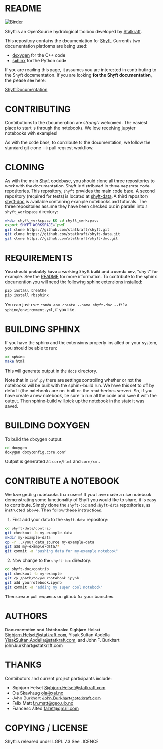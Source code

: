 README
======


[![Binder](https://mybinder.org/badge.svg)](https://mybinder.org/v2/gh/annefou/shyft-doc/master)

Shyft is an OpenSource hydrological toolbox developed by
[Statkraft](http://www.statkraft.com).

This repository contains the documentation for
[Shyft](https://github.com/statkraft/shyft). Currently two documentation
platforms are being used: 

* [doxygen](http://www.stack.nl/~dimitri/doxygen/) for the C++ code
* [sphinx](http://www.sphinx-doc.org) for the Python code

If you are reading this page, it assumes you are interested in contributing to the Shyft documentation. If you are looking **for the Shyft documentation**, the please see here:

[Shyft Documentation](http://shyft.readthedocs.io/)



CONTRIBUTING
============

Contributions to the documenation are *strongly* welcomed. The easiest place to
start is through the notebooks. We love receiving jupyter notebooks with
examples!

As with the code base, to contribute to the documentation, we follow the
standard git clone --> pull request workflow.

CLONING
=========
As with the main [Shyft](https://github.com/statkraft/shyft) codebase, you should clone all three repositories to work with the documentation. Shyft is distributed in three separate code repositories. This repository, `shyft` provides the main code base. A second repository (required for tests) is located at [shyft-data](https://github.com/statkraft/shyft-data). A third repository [shyft-doc](https://github.com/statkraft/shyft-doc) is available containing example notebooks and tutorials. The three repositories assume they have been checked out in parallel into a `shyft_workspace` directory:

```bash
mkdir shyft_workspace && cd shyft_workspace
export SHYFT_WORKSPACE=`pwd`
git clone https://github.com/statkraft/shyft.git
git clone https://github.com/statkraft/shyft-data.git
git clone https://github.com/statkraft/shyft-doc.git
```

REQUIREMENTS
============

You should probably have a working Shyft build and a conda env, "shyft" for
example. See the [README](https://github.com/statkraft/shyft/#python-set-up) for more information. To contribute to the sphinx documention you will need the following sphinx extensions installed:

```bash
pip install breathe
pip install nbsphinx
```

You can just use: `conda env create --name shyft-doc --file sphinx/environment.yml`, if you like.


BUILDING SPHINX
================

If you have the sphinx and the extensions properly installed on your system, you should be able to run:

```bash
cd sphinx
make html
```

This will generate output in the `docs` directory.

Note that in `conf.py` there are settings controlling whether or not the notebooks will be built with the sphinx-build run. We have this set to off by default (the notebooks are not built on the readthedocs server). So, if you have create a new notebook, be sure to run all the code and save it with the output. Then sphinx-build will pick up the notebook in the state it was saved.

BUILDING DOXYGEN
================

To build the doxygen output:

```bash
cd doxygen
doxygen doxyconfig.core.conf 
```

Output is generated at: `core/html` and `core/xml`.

CONTRIBUTE A NOTEBOOK
======================

We love getting notebooks from users! If you have made a nice notebook demonstrating some functionality of Shyft you would like to share, it is easy to contribute. Simply clone the `shyft-doc` and `shyft-data` repositories, as instructed above. Then follow these instructions.

1. First add your data to the `shyft-data` repository:

```bash
cd shyft-data/contrib
git checkout -b my-example-data
mkdir my-example-data
cp -r ../your_data_source my-example-data
git add my-example-data/*
git commit -m "pushing data for my-example notebook"
```

2. Now change to the `shyft-doc` directory:

```bash
cd shyft-doc/contrib
git checkout -b my-example
git cp /path/to/yournotebook.ipynb .
git add yournotebook.ipynb
git commit -m "adding my super cool notebook"
```

Then create pull requests on github for your branches.



AUTHORS
=======

Documentation and Notebooks:
Sigbjørn Helset <Sigbjorn.Helset@statkraft.com>, Yisak Sultan Abdella <YisakSultan.Abdella@statkraft.com>, and John F. Burkhart <john.burkhart@statkraft.com>

THANKS
======

Contributors and current project participants include:
 * Sigbjørn Helset <Sigbjorn.Helset@statkraft.com>
 * Ola Skavhaug <ola@xal.no>
 * John Burkhart <John.Burkhart@statkraft.com>
 * Felix Matt <f.n.matt@geo.uio.no>
 * Francesc Alted <faltet@gmail.com>



COPYING / LICENSE
=================
Shyft is released under LGPL V.3
See LICENCE
